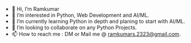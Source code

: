 - 👋 Hi, I’m Ramkumar
- 👀 I’m interested in Python, Web Development and AI/ML.
- 🌱 I’m currently learning Python in depth and planing to start with AI/ML.
- 💞️ I’m looking to collaborate on any Python Projects.
- 📫 How to reach me : DM or Mail me @ ramkumars.2323@gmail.com.

<!---
Ramkumar2312/Ramkumar2312 is a ✨ special ✨ repository because its `README.md` (this file) appears on your GitHub profile.
You can click the Preview link to take a look at your changes.
--->
